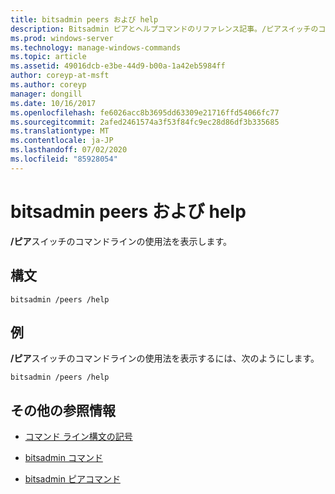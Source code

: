 ```yaml
---
title: bitsadmin peers および help
description: Bitsadmin ピアとヘルプコマンドのリファレンス記事。/ピアスイッチのコマンドラインの使用法を表示します。
ms.prod: windows-server
ms.technology: manage-windows-commands
ms.topic: article
ms.assetid: 49016dcb-e3be-44d9-b00a-1a42eb5984ff
author: coreyp-at-msft
ms.author: coreyp
manager: dongill
ms.date: 10/16/2017
ms.openlocfilehash: fe6026acc8b3695dd63309e21716ffd54066fc77
ms.sourcegitcommit: 2afed2461574a3f53f84fc9ec28d86df3b335685
ms.translationtype: MT
ms.contentlocale: ja-JP
ms.lasthandoff: 07/02/2020
ms.locfileid: "85928054"
---
```

# <a name="bitsadmin-peers-and-help"></a>bitsadmin peers および help

**/ピア**スイッチのコマンドラインの使用法を表示します。

## <a name="syntax"></a>構文

```
bitsadmin /peers /help
```

## <a name="examples"></a>例

**/ピア**スイッチのコマンドラインの使用法を表示するには、次のようにします。

```
bitsadmin /peers /help
```

## <a name="additional-references"></a>その他の参照情報

- [コマンド ライン構文の記号](command-line-syntax-key.md)

- [bitsadmin コマンド](bitsadmin.md)

- [bitsadmin ピアコマンド](bitsadmin-peers.md)
